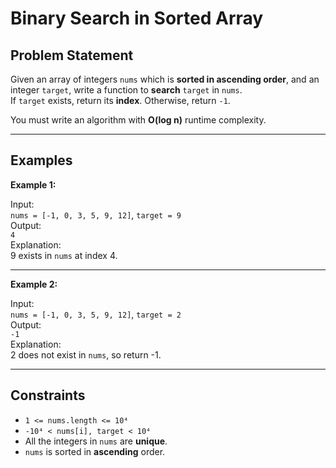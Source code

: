 # Binary Search in Sorted Array

## Problem Statement

Given an array of integers `nums` which is **sorted in ascending order**, and an integer `target`, write a function to **search** `target` in `nums`.  
If `target` exists, return its **index**. Otherwise, return `-1`.

You must write an algorithm with **O(log n)** runtime complexity.

---

## Examples

**Example 1:**

Input:  
`nums = [-1, 0, 3, 5, 9, 12]`, `target = 9`  
Output:  
`4`  
Explanation:  
9 exists in `nums` at index 4.

---

**Example 2:**

Input:  
`nums = [-1, 0, 3, 5, 9, 12]`, `target = 2`  
Output:  
`-1`  
Explanation:  
2 does not exist in `nums`, so return -1.

---

## Constraints

- `1 <= nums.length <= 10⁴`
- `-10⁴ < nums[i], target < 10⁴`
- All the integers in `nums` are **unique**.
- `nums` is sorted in **ascending** order.
